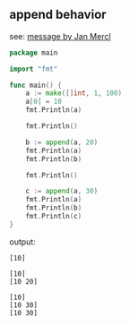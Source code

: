 ## append behavior

see: [message by Jan Mercl](https://plus.google.com/u/0/100144763948435845718/posts/cRuK8cJhEU4)

```go
package main

import "fmt"

func main() {
    a := make([]int, 1, 100)
    a[0] = 10
    fmt.Println(a)

    fmt.Println()

    b := append(a, 20)
    fmt.Println(a)
    fmt.Println(b)

    fmt.Println()

    c := append(a, 30)
    fmt.Println(a)
    fmt.Println(b)
    fmt.Println(c)
}
```

output:
```
[10]

[10]
[10 20]

[10]
[10 30]
[10 30]
```
